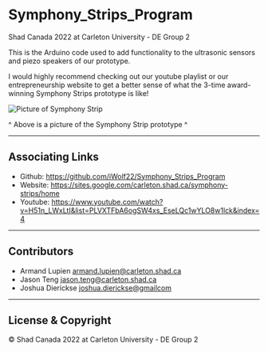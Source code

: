# Symphony_Strips_Program
Shad Canada 2022 at Carleton University - DE Group 2

This is the Arduino code used to add functionality to the ultrasonic sensors and piezo speakers of our prototype.

I would highly recommend checking out our youtube playlist or our entrepreneurship website to get a better sense of what the 3-time award-winning Symphony Strips prototype is like!

![Picture of Symphony Strip](https://drive.google.com/uc?id=1t2ima4QRyWqTI9sqy8OusykV_PHXWseO)

^ Above is a picture of the Symphony Strip prototype ^

---

## Associating Links

 - Github: https://github.com/iWolf22/Symphony_Strips_Program
 - Website: https://sites.google.com/carleton.shad.ca/symphony-strips/home
 - Youtube: https://www.youtube.com/watch?v=H51n_LWxLtI&list=PLVXTFbA6ogSW4xs_EseLQc1wYLO8w1lck&index=4

---

## Contributors

- Armand Lupien <armand.lupien@carleton.shad.ca>
- Jason Teng <jason.teng@carleton.shad.ca>
- Joshua Dierickse <joshua.dierickse@gmailcom>

---

## License & Copyright

© Shad Canada 2022 at Carleton University - DE Group 2

